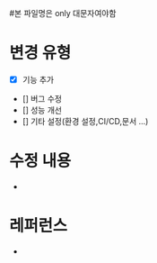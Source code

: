 #본 파일명은 only 대문자여야함
# 변경 유형
* [x] 기능 추가
* [] 버그 수정
* [] 성능 개선
* [] 기타 설정(환경 설정,CI/CD,문서 ...)

# 수정 내용
-

# 레퍼런스
-